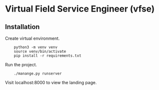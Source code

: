# Virtual Field Service Engineer (vfse)

## Installation

Create virtual environment.

		python3 -m venv venv
		source venv/bin/activate
		pip install -r requirements.txt


Run the project.

		./manange.py runserver

Visit localhost:8000 to view the landing page.

